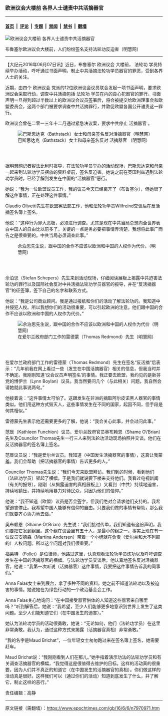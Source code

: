 ### 欧洲议会大楼前 各界人士谴责中共活摘器官

---

#### [首页](../../../..?n7970971) &nbsp;|&nbsp; [评论](../../../../../epoch-comment?n7970971) &nbsp;|&nbsp; [专题](../../../../../epoch-special?n7970971) &nbsp;|&nbsp; [禁闻](../../../../../epoch-news?n7970971) &nbsp;|&nbsp; [禁书](../../../../../books?n7970971) &nbsp;|&nbsp; [翻墙](https://github.com/gfw-breaker/nogfw/blob/master/README.md?n7970971)


<div><img alt="欧洲议会大楼前 各界人士谴责中共活摘器官" class="attachment-djy_600_400 size-djy_600_400 wp-post-image" src="https://i.epochtimes.com/assets/uploads/2016/06/2016-6-5-minghui-falun-gong-europe-01-ss-e1465238415671.jpg"/>
<div class="caption">
 <p>
  布鲁塞尔欧洲议会大楼前，人们纷纷签名支持法轮功反迫害（明慧网）
 </p>
</div></div><hr/><div class="post_content" id="artbody" itemprop="articleBody">
 <!-- article content begin -->
 <p>
  【大纪元2016年06月07日讯】近日，布鲁塞尔
  <ok href="https://www.epochtimes.com/gb/tag/%E6%AC%A7%E6%B4%B2%E8%AE%AE%E4%BC%9A.html">
   欧洲议会
  </ok>
  大楼前，
  <ok href="https://www.epochtimes.com/gb/tag/%E6%B3%95%E8%BD%AE%E5%8A%9F.html">
   法轮功
  </ok>
  学员持续举办活动，呼吁通过书面声明，制止中共活摘法轮功学员器官的罪恶，受到各界人士的关注。
 </p>
 <p>
  近期，由四个
  <ok href="https://www.epochtimes.com/gb/tag/%E6%AC%A7%E6%B4%B2%E8%AE%AE%E4%BC%9A.html">
   欧洲议会
  </ok>
  党派的12位欧洲议会议员联合发起一项书面声明，要求欧洲议会采取行动，调查中共活摘包括
  <ok href="https://www.epochtimes.com/gb/tag/%E6%B3%95%E8%BD%AE%E5%8A%9F.html">
   法轮功
  </ok>
  学员在内的良心犯器官的罪行。书面声明一旦得到超过半数以上的欧洲议会议员签署后，将会被提交给欧洲理事会和欧盟委员会，这两个部门被要求调查中共活摘罪行，并敦促欧盟各国公开谴责这一罪行。
 </p>
 <p>
  欧洲议会曾在二零一三年十二月通过紧急决议案，要求中共停止
  <ok href="https://www.epochtimes.com/gb/tag/%E6%B4%BB%E6%91%98%E5%99%A8%E5%AE%98.html">
   活摘器官
  </ok>
  。
 </p>
 <figure aria-describedby="caption-attachment-7971024" class="wp-caption aligncenter" id="attachment_7971024" style="width: 450px">
  <ok href=" https://i.epochtimes.com/assets/uploads/2016/06/2016-6-5-minghui-falun-gong-europe-02-ss-450x450.jpg" rel="noreferrer noopener" target="_blank">
   <img alt="巴斯思达克（Bathstack）女士和母亲签名反对活摘器官（明慧网）" class="size-medium wp-image-7971024" src="https://i.epochtimes.com/assets/uploads/2016/06/2016-6-5-minghui-falun-gong-europe-02-ss-450x450.jpg"/>
  </ok>
  <br/><figcaption class="wp-caption-text" id="caption-attachment-7971024">
   巴斯思达克（Bathstack）女士和母亲签名反对
   <ok href="https://www.epochtimes.com/gb/tag/%E6%B4%BB%E6%91%98%E5%99%A8%E5%AE%98.html">
    活摘器官
   </ok>
   （明慧网）
  </figcaption><br/>
 </figure><br/>
 <p>
  据明慧网记者容法比利时报导，在法轮功学员举办的活动现场，巴斯思达克和母亲一起来到法轮功学员摆放的资料桌前，签名反迫害。她说之前在英国利兹遇到法轮功学员时，已经了解到发生在中国的“活摘器官”恶行。
 </p>
 <p>
  她说：“我为一位欧盟议员工作，我的议员今天已经离开了（布鲁塞尔），但她很了解这件事情，正在处理这件事情。”
 </p>
 <p>
  Claudio Olivetti先生在欧盟宪法部工作，他和法轮功学员Wilfreind交谈后在反活摘签名簿上签名。
 </p>
 <p>
  他说：“这种行为罪大恶极，必须进行调查。尤其是现在中共当局总想向全世界表白中国人的自由比以前多了。关键的一点是务必要把事情弄清楚。我想将此事广而告之是很重要的。中共当局必须调查此事。”
 </p>
 <figure aria-describedby="caption-attachment-7971028" class="wp-caption aligncenter" id="attachment_7971028" style="width: 450px">
  <ok href=" https://i.epochtimes.com/assets/uploads/2016/06/2016-6-5-minghui-falun-gong-europe-03-ss-450x450.jpg" rel="noreferrer noopener" target="_blank">
   <img alt="" class="wp-image-7971028 size-medium" src="https://i.epochtimes.com/assets/uploads/2016/06/2016-6-5-minghui-falun-gong-europe-03-ss-450x450.jpg"/>
  </ok>
  <br/><figcaption class="wp-caption-text" id="caption-attachment-7971028">
   佘泊思先生说，跟中国的合作不应该以欧洲和中国的人权作为代价。（明慧网）
  </figcaption><br/>
 </figure><br/>
 <p>
  佘泊思（Stefan Schepers）先生来到活动现场，仔细阅读展板上揭露中共迫害法轮功的罪行以及国际社会反对中共活摘法轮功学员器官的报导，并在“反活摘器官”的征签簿，签下自己的名字和联系方式。
 </p>
 <p>
  他说：“我是公司商业顾问。我是通过报纸和你们的活动了解法轮功的。我知道中共侵犯人权。所以我想你们的活动很重要，可以引起欧洲的注意。他们跟中国的合作不应该以欧洲和中国的人权作为代价。”
 </p>
 <figure aria-describedby="caption-attachment-7971034" class="wp-caption aligncenter" id="attachment_7971034" style="width: 450px">
  <ok href=" https://i.epochtimes.com/assets/uploads/2016/06/2016-6-5-minghui-falun-gong-europe-04-ss-450x450.jpg" rel="noreferrer noopener" target="_blank">
   <img alt="佘泊思先生说，跟中国的合作不应该以欧洲和中国的人权作为代价（明慧网）" class="wp-image-7971034 size-medium" src="https://i.epochtimes.com/assets/uploads/2016/06/2016-6-5-minghui-falun-gong-europe-04-ss-450x450.jpg"/>
  </ok>
  <br/><figcaption class="wp-caption-text" id="caption-attachment-7971034">
   在爱尔兰政府部门工作的雷德蒙（Thomas Redmond）先生（明慧网）
  </figcaption><br/>
 </figure><br/>
 <p>
  在爱尔兰政府部门工作的雷德蒙（Thomas Redmond）先生在签名“反活摘”后表示：“几年前我在网上看过一些（发生在中国活摘器官）相关的信息，但我当时并不确定。我刚刚知道‘议会议员声明签名’的事情。我正要去欧盟，我约见的是新芬党的博伊兰（Lynn Boylan）议员。我当然要问几个（与此相关）问题，我自然会请她就此事说两句。”
 </p>
 <p>
  他接着说：“这件事情太可怕了。这跟发生在非洲的摘取阿尔皮诺黑人器官的事情类似。他们用这种方式毁灭人，这些事情发生在不同的国家，起因不同，但手段是何其相似。”
 </p>
 <p>
  雷德蒙先生表示他还需要更多的了解，他说：“我会关心此事，并会过问此事。”
 </p>
 <p>
  范辰（Kathleen Funchion）议员、爱尔兰政府官员奥布赖恩（Shame O\’Brian）先生及Councilor Thomas先生一行三人来到法轮功活动现场拍照并交谈。他们在反活摘器官的签名簿上签名。
 </p>
 <p>
  范辰议员说：“我是爱尔兰议员。我知道（中国发生活摘器官的事情），这真让我蒙羞。我们会帮助（把活摘器官的事情）告诉更多的人。”
 </p>
 <p>
  Councilor Thomas先生说：“我们今天来欧盟拜访。我们到的时候，看到他们（法轮功学员）架起了横幅。于是我们就说要下楼来支持他们。我看过电视新闻（有关的报导），刚刚（从揭露迫害的真相展板上）又看到（中共）持续地迫害，持续地镇压，并持续地用暴力对待民众，只因为他们的信仰。”
 </p>
 <p>
  他说：“我不知道（欧盟）议员是否会签字，但我们绝对会请求他们支持的。我希望迫害停止。我希望中国人能够有信仰的自由。只要我们做的事情有帮助，那么我们就要齐心协力地去做。”
 </p>
 <p>
  奥布赖恩（Shame O\’Brian）先生说：“我们接过传单，我们知道有这份声明，我们要把它发到组里。这个组在议会里有五十人，是最小的组之一。事实上现在有一位议员安德森（Martina Andersen）带着一个小组就在负责（爱尔兰和大不列颠的）人权问题。所以这个问题对我们很重要。”
 </p>
 <p>
  福莱特 （Follet）是位律师，他路过这里，认真观看法轮功学员炼功以及呼吁调查发生在中国的活摘器官的横幅。与法轮功学员交谈后，他认真地签名反对活摘器官。他说：“我第一次听说（活摘器官）这件事情，我要把这件事情告诉我的同事们。”
 </p>
 <p>
  Anna Faias女士来到展台，拿了多种不同的资料。她之前不知道法轮功以及被迫害的事情。她说她在为绿色行动的一个政治基金会工作。
 </p>
 <p>
  Anna Faias关心地询问：“在中国接受器官供体的人知道这些器官来自哪里吗？”听到解答后，她说：“我希望，至少人们能够更多地意识到世界上发生了这类问题。至少人们能知道它们（在中国发生的迫害）。”
 </p>
 <p>
  她认为法轮功学员的活动很勇敢，她说：“无论如何，他们（法轮功学员）在这里非常勇敢。我认为，通过这种方式来揭露（活摘器官真相）非常勇敢。”
 </p>
 <p>
  “我的名字是Maud Brichat”，一位年轻女士匆匆跑过来在签名簿上签名，她需要赶车。
 </p>
 <p>
  Maud Brichat说：“我刚刚看到人们在那儿。”她手指着演示功法的法轮功学员和有关调查活摘器官的横幅，“我觉得这是很值得去维护的目标。这样的活动真的很重要，因为人们并不真正的知道它（在中国发生的活摘器官的真相）。你们做这样的活动真是很好。这样我们可以（通过你们的活动）知道到底发生了什么，并了解它，制止这样的恶行。”
 </p>
 <p>
  责任编辑：高静
 </p>
 <p>
 </p>
 <!-- article content end -->
 <div id="below_article_ad">
 </div>
</div>


---

原文链接（需翻墙）：https://www.epochtimes.com/gb/16/6/6/n7970971.htm